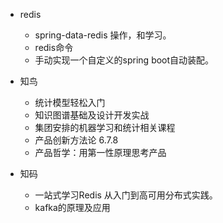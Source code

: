 - redis
    - spring-data-redis 操作，和学习。
    - redis命令
    - 手动实现一个自定义的spring boot自动装配。

- 知鸟
    -  统计模型轻松入门
    -  知识图谱基础及设计开发实战
    -  集团安排的机器学习和统计相关课程
    -  产品创新方法论 6.7.8
    -  产品哲学：用第一性原理思考产品
      
- 知码
    - 一站式学习Redis 从入门到高可用分布式实践。
    - kafka的原理及应用
    
    